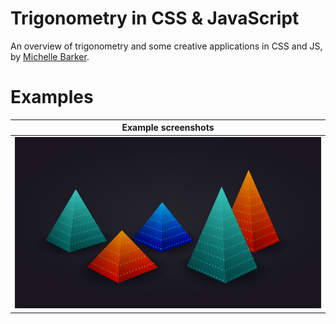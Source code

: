 # Trigonometry in CSS & JavaScript

An overview of trigonometry and some creative applications in CSS and JS, by [Michelle Barker](https://tympanus.net/codrops/2021/06/01/trigonometry-in-css-and-javascript-introduction-to-trigonometry/).

# Examples

| Example screenshots                          |
|----------------------------------------------|
| <img src="./examples/output_02.png" width="780" /> |
